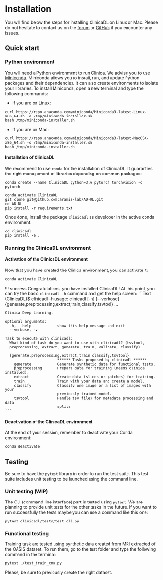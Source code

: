 # Installation

You will find below the steps for installing ClinicaDL on Linux or Mac. Please do
not hesitate to contact us on the
[forum](https://groups.google.com/forum/#!forum/clinica-user) or
[GitHub](https://github.com/aramis-lab/AD-DL/issues)
if you encounter any issues.


## Quick start

### Python environment
You will need a Python environment to run Clinica. We advise you to
use [Miniconda](https://docs.conda.io/en/latest/miniconda.html).
Miniconda allows you to install, run, and update Python packages and their
dependencies. It can also create environments to isolate your libraries.
To install Miniconda, open a new terminal and type the following commands:

- If you are on Linux:
```{.sourceCode .bash}
curl https://repo.anaconda.com/miniconda/Miniconda3-latest-Linux-x86_64.sh -o /tmp/miniconda-installer.sh
bash /tmp/miniconda-installer.sh
```

- If you are on Mac:
```{.sourceCode .bash}
curl https://repo.anaconda.com/miniconda/Miniconda3-latest-MacOSX-x86_64.sh -o /tmp/miniconda-installer.sh
bash /tmp/miniconda-installer.sh
```

#### Installation of ClinicaDL


We recommend to use `conda` for the installation of ClinicaDL.
It guaranties the right management of libraries depending on common packages:

```{.sourceCode .bash}
conda create --name ClinicaDL python=3.6 pytorch torchvision -c pytorch

conda activate ClinicaDL
git clone git@github.com:aramis-lab/AD-DL.git
cd AD-DL
pip install -r requirements.txt
```

Once done, install the package `clinicadl` as developer in the active conda environment:

```{.sourceCode .bash}
cd clinicadl
pip install -e .
```

### Running the ClinicaDL environment
#### Activation of the ClinicaDL environment

Now that you have created the Clinica environment, you can activate it:

```bash
conda activate ClinicaDL
```

!!! success
    Congratulations, you have installed ClinicaDL! At this point, you can try the
    basic `clinicadl -h` command and get the help screen:
    ```Text
    (ClinicaDL)$ clinicadl -h
    usage: clinicadl [-h] [--verbose]
                     {generate,preprocessing,extract,train,classify,tsvtool} ...

    Clinica Deep Learning.

    optional arguments:
      -h, --help            show this help message and exit
      --verbose, -v

    Task to execute with clinicadl:
      What kind of task do you want to use with clinicadl? (tsvtool,
      preprocessing, extract, generate, train, validate, classify).

      {generate,preprocessing,extract,train,classify,tsvtool}
                            ****** Tasks proposed by clinicadl ******
        generate            Generate synthetic data for functional tests.
        preprocessing       Prepare data for training (needs clinica installed).
        extract             Create data (slices or patches) for training.
        train               Train with your data and create a model.
        classify            Classify one image or a list of images with your
                            previously trained model.
        tsvtool             Handle tsv files for metadata processing and data
                            splits
    ```


#### Deactivation of the ClinicaDL environment
At the end of your session, remember to deactivate your Conda environment:
```bash
conda deactivate
```


## Testing

Be sure to have the `pytest` library in order to run the test suite.  This test
suite includes unit testing to be launched using the command line.

### Unit testing (WIP)

The CLI (command line interface) part is tested using `pytest`. We are planning
to provide unit tests for the other tasks in the future. If you want to run
successfully the tests maybe you can use a command like this one:

```{.sourceCode .bash}
pytest clinicadl/tests/test_cli.py
```

### Functional testing

Training task are tested using synthetic data created from MRI extracted of the
OASIS dataset. To run them, go to the test folder and type the following
command in the terminal:

```{.sourceCode .bash}
pytest ./test_train_cnn.py
```
Please, be sure to previously create the right dataset.

